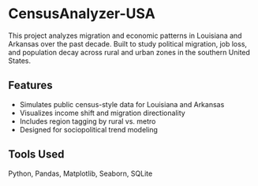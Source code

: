 # CensusAnalyzer-USA

This project analyzes migration and economic patterns in Louisiana and Arkansas over the past decade. Built to study political migration, job loss, and population decay across rural and urban zones in the southern United States.

## Features
- Simulates public census-style data for Louisiana and Arkansas
- Visualizes income shift and migration directionality
- Includes region tagging by rural vs. metro
- Designed for sociopolitical trend modeling

## Tools Used
Python, Pandas, Matplotlib, Seaborn, SQLite
